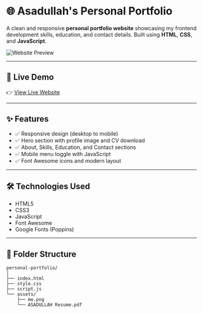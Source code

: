 # 🌐 Asadullah's Personal Portfolio

A clean and responsive **personal portfolio website** showcasing my frontend development skills, education, and contact details. Built using **HTML**, **CSS**, and **JavaScript**.

![Website Preview](assets/preview.png) <!-- Optional: Upload preview.png inside assets folder -->

---

## 🔗 Live Demo

👉 [View Live Website](https://iasad-ullah.github.io/personal-portfolio/)  
<!-- Replace this link with your actual GitHub Pages link if needed -->

---

## ✨ Features

- ✅ Responsive design (desktop to mobile)
- ✅ Hero section with profile image and CV download
- ✅ About, Skills, Education, and Contact sections
- ✅ Mobile menu toggle with JavaScript
- ✅ Font Awesome icons and modern layout

---

## 🛠️ Technologies Used

- HTML5  
- CSS3  
- JavaScript 
- Font Awesome  
- Google Fonts (Poppins)

---

## 📂 Folder Structure

```
personal-portfolio/
│
├── index.html
├── style.css
├── script.js
└── assets/
    ├── me.png
    └── ASADULLAH Resume.pdf
```



